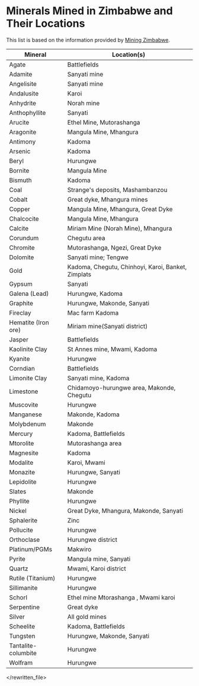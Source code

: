 # Minerals Mined in Zimbabwe and Their Locations

This list is based on the information provided by [Mining Zimbabwe](https://miningzimbabwe.com/minerals-in-zimbabwe/).

| Mineral             | Location(s)                                        |
| ------------------- | -------------------------------------------------- |
| Agate               | Battlefields                                       |
| Adamite             | Sanyati mine                                       |
| Angelisite          | Sanyati mine                                       |
| Andalusite          | Karoi                                              |
| Anhydrite           | Norah mine                                         |
| Anthophyllite       | Sanyati                                            |
| Arucite             | Ethel Mine, Mutorashanga                           |
| Aragonite           | Mangula Mine, Mhangura                             |
| Antimony            | Kadoma                                             |
| Arsenic             | Kadoma                                             |
| Beryl               | Hurungwe                                           |
| Bornite             | Mangula Mine                                       |
| Bismuth             | Kadoma                                             |
| Coal                | Strange's deposits, Mashambanzou                   |
| Cobalt              | Great dyke, Mhangura mines                         |
| Copper              | Mangula Mine, Mhangura, Great Dyke                 |
| Chalcocite          | Mangula Mine, Mhangura                             |
| Calcite             | Miriam Mine (Norah Mine), Mhangura                 |
| Corundum            | Chegutu area                                       |
| Chromite            | Mutorashanga, Ngezi, Great Dyke                    |
| Dolomite            | Sanyati mine; Tengwe                               |
| Gold                | Kadoma, Chegutu, Chinhoyi, Karoi, Banket, Zimplats |
| Gypsum              | Sanyati                                            |
| Galena (Lead)       | Hurungwe, Kadoma                                   |
| Graphite            | Hurungwe, Makonde, Sanyati                         |
| Fireclay            | Mac farm Kadoma                                    |
| Hematite (Iron ore) | Miriam mine(Sanyati district)                      |
| Jasper              | Battlefields                                       |
| Kaolinite Clay      | St Annes mine, Mwami, Kadoma                       |
| Kyanite             | Hurungwe                                           |
| Corndian            | Battlefields                                       |
| Limonite Clay       | Sanyati mine, Kadoma                               |
| Limestone           | Chidamoyo-hurungwe area, Makonde, Chegutu          |
| Muscovite           | Hurungwe                                           |
| Manganese           | Makonde, Kadoma                                    |
| Molybdenum          | Makonde                                            |
| Mercury             | Kadoma, Battlefields                               |
| Mtorolite           | Mutorashanga area                                  |
| Magnesite           | Kadoma                                             |
| Modalite            | Karoi, Mwami                                       |
| Monazite            | Hurungwe, Sanyati                                  |
| Lepidolite          | Hurungwe                                           |
| Slates              | Makonde                                            |
| Phyllite            | Hurungwe                                           |
| Nickel              | Great Dyke, Mhangura, Makonde, Sanyati             |
| Sphalerite          | Zinc                                               |
| Pollucite           | Hurungwe                                           |
| Orthoclase          | Hurungwe district                                  |
| Platinum/PGMs       | Makwiro                                            |
| Pyrite              | Mangula mine, Sanyati                              |
| Quartz              | Mwami, Karoi district                              |
| Rutile (Titanium)   | Hurungwe                                           |
| Sillimanite         | Hurungwe                                           |
| Schorl              | Ethel mine Mtorashanga , Mwami karoi               |
| Serpentine          | Great dyke                                         |
| Silver              | All gold mines                                     |
| Scheelite           | Kadoma, Battlefields                               |
| Tungsten            | Hurungwe, Makonde, Sanyati                         |
| Tantalite-columbite | Hurungwe                                           |
| Wolfram             | Hurungwe                                           |

</rewritten_file> 